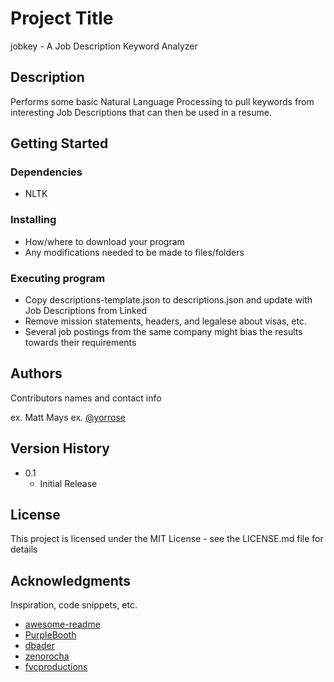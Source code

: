 # Project Title

jobkey - A Job Description Keyword Analyzer

## Description

Performs some basic Natural Language Processing to pull keywords from interesting Job Descriptions that can then be used in a resume.

## Getting Started

### Dependencies

* NLTK

### Installing

* How/where to download your program
* Any modifications needed to be made to files/folders

### Executing program

* Copy descriptions-template.json to descriptions.json and update with Job Descriptions from Linked
* Remove mission statements, headers, and legalese about visas, etc.
* Several job postings from the same company might bias the results towards their requirements

## Authors

Contributors names and contact info

ex. Matt Mays 
ex. [@yorrose](https://twitter.com/yorrose)

## Version History

* 0.1
    * Initial Release

## License

This project is licensed under the MIT License - see the LICENSE.md file for details

## Acknowledgments

Inspiration, code snippets, etc.
* [awesome-readme](https://github.com/matiassingers/awesome-readme)
* [PurpleBooth](https://gist.github.com/PurpleBooth/109311bb0361f32d87a2)
* [dbader](https://github.com/dbader/readme-template)
* [zenorocha](https://gist.github.com/zenorocha/4526327)
* [fvcproductions](https://gist.github.com/fvcproductions/1bfc2d4aecb01a834b46)